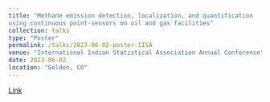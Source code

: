 ```yaml
---
title: "Methane emission detection, localization, and quantification
using continuous point-sensors on oil and gas facilities"
collection: talks
type: "Poster"
permalink: /talks/2023-06-02-poster-IISA
venue: "International Indian Statistical Association Annual Conference"
date: 2023-06-02
location: "Golden, CO"
---
```


[Link](/files/IISA2023_poster_MengJia.pdf)
